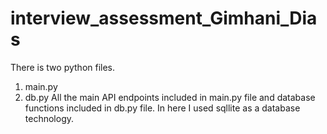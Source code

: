 # interview_assessment_Gimhani_Dias
There is two python files. 
  1. main.py
  2. db.py
All the main API endpoints included in main.py file and database functions included in db.py file.
In here I used sqllite as a database technology.
